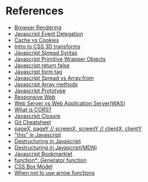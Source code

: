 # References

* [Browser Rendering](http://m.post.naver.com/viewer/postView.nhn?volumeNo=8431285&memberNo=34176766)  
* [Javascript Event Delegation](https://stackoverflow.com/questions/1687296/what-is-dom-event-delegation)
* [Cache vs Cookies](http://utk-unm.blogspot.kr/2015/09/cache-vs-cookies.html
)
* [Intro to CSS 3D transforms](http://desandro.github.io/3dtransforms/docs/card-flip.html
)
* [Javascript Spread Syntax](https://davidwalsh.name/spread-operator
)
* [Javascript Primitive Wrapper Objects](http://adripofjavascript.com/blog/drips/javascripts-primitive-wrapper-objects.html
)
* [Javascript return false](http://programmingsummaries.tistory.com/313
)
* [Javascript form tag](http://blog.naver.com/PostView.nhn?blogId=akira54055&logNo=60035061694
)
* [Javascript Spread vs Array.from](https://stackoverflow.com/questions/40548213/array-from-vs-spread-syntax
)
* [Javascript Array methods](https://jaeyeophan.github.io/2017/05/11/ES6-12-Array-API/
)
* [Javascript Prototype](https://medium.com/@bluesh55/javascript-prototype-%EC%9D%B4%ED%95%B4%ED%95%98%EA%B8%B0-f8e67c286b67
)
* [Responsive Web](http://www.nextree.co.kr/p8622/)
* [Web Server vs Web Application Server(WAS)](http://bsnippet.tistory.com/category/%EC%BB%B4%ED%93%A8%ED%84%B0%20%EA%B8%B0%EC%88%A0/Web)
* [What is CORS?](https://www.maxcdn.com/one/visual-glossary/cors/)
* [Javascript Closure](http://javascriptissexy.com/understand-javascript-closures-with-ease/)
* [Git Cheatsheet](https://github.com/mingrammer/git-tips)
* [pageX, pageY // screenX, screenY // clientX, clientY](https://stackoverflow.com/questions/6073505/what-is-the-difference-between-screenx-y-clientx-y-and-pagex-y)
* ["this" in Javascript](https://github.com/FEDevelopers/tech.description/wiki/%EC%9E%90%EB%B0%94%EC%8A%A4%ED%81%AC%EB%A6%BD%ED%8A%B8%EC%97%90%EC%84%9C-%EC%82%AC%EC%9A%A9%EB%90%98%EB%8A%94-this%EC%97%90-%EB%8C%80%ED%95%9C-%EC%84%A4%EB%AA%85-1)
*  [Destructuring in Javascript](http://www.deadcoderising.com/2017-03-28-es6-destructuring-an-elegant-way-of-extracting-data-from-arrays-and-objects-in-javascript/)
* [Destructuring in Javascript(MDN)](https://developer.mozilla.org/en-US/docs/Web/JavaScript/Reference/Operators/Destructuring_assignment)
* [Javascript Bookmarklet](https://www.youtube.com/watch?time_continue=33&v=nr0JtExwoV8)
* [function*: Generator function](https://developer.mozilla.org/en-US/docs/Web/JavaScript/Reference/Statements/function*)
* [CSS Box Model](https://css-tricks.com/the-css-box-model/)
* [When not to use arrow functions](https://dmitripavlutin.com/when-not-to-use-arrow-functions-in-javascript/)
